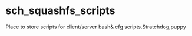 # sch_squashfs_scripts
Place to store scripts for client/server bash&amp; cfg scripts.Stratchdog,puppy
